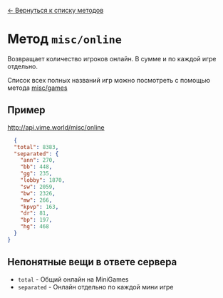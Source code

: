 [← Вернуться к списку методов](../README.md#Список-методов)

Метод `misc/online`
==================
Возвращает количество игроков онлайн. В сумме и по каждой игре отдельно.

Список всех полных названий игр можно посмотреть с помощью метода [misc/games](games.md)

## Пример
http://api.vime.world/misc/online
```json
  {
  "total": 8383,
  "separated": {
    "ann": 270,
    "bb": 448,
    "gg": 235,
    "lobby": 1870,
    "sw": 2059,
    "bw": 2326,
    "mw": 266,
    "kpvp": 163,
    "dr": 81,
    "bp": 197,
    "hg": 468
  }
}
```

## Непонятные вещи в ответе сервера
* `total` - Общий онлайн на MiniGames
* `separated` - Онлайн отдельно по каждой мини игре
